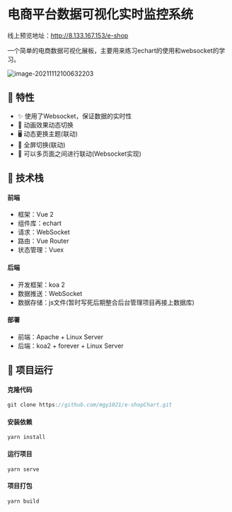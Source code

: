 # 电商平台数据可视化实时监控系统

线上预览地址：http://8.133.167.153/e-shop

一个简单的电商数据可视化展板，主要用来练习echart的使用和websocket的学习。

![image-20211112100632203](http://r1u6ul1ho.hn-bkt.clouddn.com/image-20211112100632203.png)

## 🍕 特性

- ✨ 使用了Websocket，保证数据的实时性
- 🎉 动画效果动态切换
- 🖥 动态更换主题(联动)
- 🎄  全屏切换(联动)
- 🎈  可以多页面之间进行联动(Websocket实现)

## 🔧 技术栈

#### 前端

- 框架：Vue 2
- 组件库：echart
- 请求：WebSocket
- 路由：Vue Router
- 状态管理：Vuex

#### 后端

- 开发框架：koa 2
- 数据推送：WebSocket
- 数据存储：js文件(暂时写死后期整合后台管理项目再接上数据库)

#### 部署

- 前端：Apache + Linux Server
- 后端：koa2 + forever + Linux Server



## 🔗 项目运行

#### 克隆代码

```js
git clone https://github.com/mgy1021/e-shopChart.git
```

#### 安装依赖

```
yarn install
```

#### 运行项目
```
yarn serve
```

#### 项目打包
```
yarn build
```
